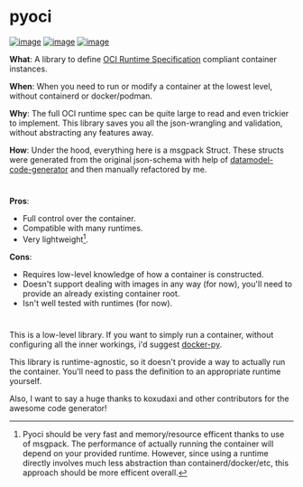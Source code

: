 # pyoci

[![image](https://img.shields.io/pypi/v/pyoci.svg)](https://pypi.python.org/pypi/pyoci)
[![image](https://img.shields.io/pypi/l/pyoci.svg)](https://pypi.python.org/pypi/pyoci)
[![image](https://img.shields.io/pypi/pyversions/pyoci.svg)](https://pypi.python.org/pypi/pyoci)

**What**: A library to define [OCI Runtime Specification](https://github.com/opencontainers/runtime-spec) compliant container instances.

**When**: When you need to run or modify a container at the lowest level, without containerd or docker/podman.

**Why**: The full OCI runtime spec can be quite large to read and even trickier to implement. This library saves you all the json-wrangling and validation, without abstracting any features away.

**How**: Under the hood, everything here is a msgpack Struct. These structs were generated from the original json-schema with help of [datamodel-code-generator](https://github.com/koxudaxi/datamodel-code-generator) and then manually refactored by me.

#
**Pros**:
- Full control over the container.
- Compatible with many runtimes.
- Very lightweight[^1].

**Cons**:
- Requires low-level knowledge of how a container is constructed.
- Doesn't support dealing with images in any way (for now), you'll need to provide an already existing container root.
- Isn't well tested with runtimes (for now).

#

This is a low-level library. If you want to simply run a container, without configuring all the inner workings, i'd suggest [docker-py](https://github.com/docker/docker-py).

This library is runtime-agnostic, so it doesn't provide a way to actually run the container. You'll need to pass the definition to an appropriate runtime yourself.

Also, I want to say a huge thanks to koxudaxi and other contributors for the awesome code generator!

[^1]: Pyoci should be very fast and memory/resource efficent thanks to use of msgpack. The performance of actually running the container will depend on your provided runtime. However, since using a runtime directly involves much less abstraction than containerd/docker/etc, this approach should be more efficent overall.